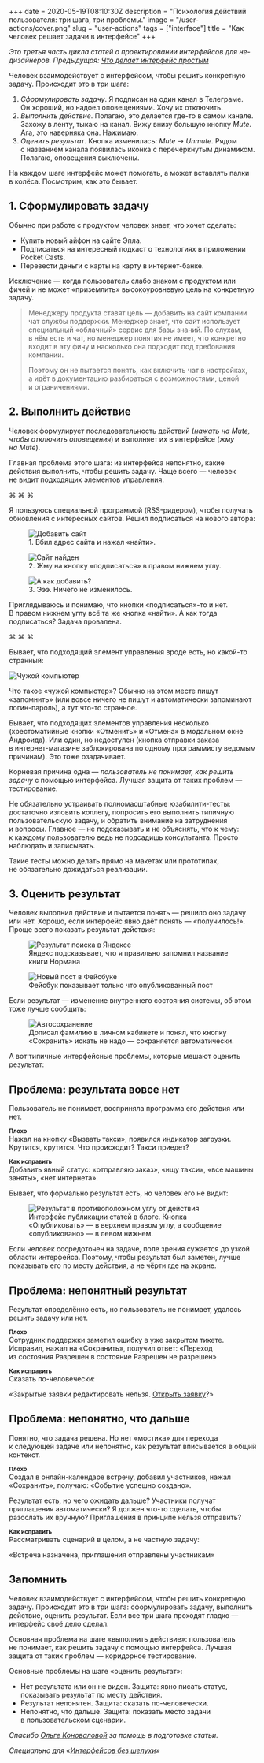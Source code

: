+++
date = 2020-05-19T08:10:30Z
description = "Психология действий пользователя: три шага, три проблемы."
image = "/user-actions/cover.png"
slug = "user-actions"
tags = ["interface"]
title = "Как человек решает задачи в интерфейсе"
+++

*Это третья часть цикла статей о проектировании интерфейсов для не-дизайнеров. Предыдущая: [Что делает интерфейс простым](/simple-ui/)*


Человек взаимодействует с интерфейсом, чтобы решить конкретную задачу. Происходит это в три шага:

1. _Сформулировать задачу_. Я подписан на один канал в Телеграме. Он хороший, но надоел оповещениями. Хочу их отключить.
2. _Выполнить действие_. Полагаю, это делается где-то в самом канале. Захожу в ленту, тыкаю на канал. Вижу внизу большую кнопку *Mute*. Ага, это наверняка она. Нажимаю.
3. _Оценить результат_. Кнопка изменилась: *Mute* → *Unmute*. Рядом с названием канала появилась иконка с перечёркнутым динамиком. Полагаю, оповещения выключены.

На каждом шаге интерфейс может помогать, а может вставлять палки в колёса. Посмотрим, как это бывает.

## 1. Сформулировать задачу

Обычно при работе с продуктом человек знает, что хочет сделать:

-   Купить новый айфон на сайте Эпла.
-   Подписаться на интересный подкаст о технологиях в приложении Pocket Casts.
-   Перевести деньги с карты на карту в интернет-банке.

Исключение — когда пользователь слабо знаком с продуктом или фичей и не может «приземлить» высокоуровневую цель на конкретную задачу.

> Менеджеру продукта ставят цель — добавить на сайт компании чат службы поддержки. Менеджер знает, что сайт использует специальный «облачный» сервис для базы знаний. По слухам, в нём есть и чат, но менеджер понятия не имеет, что конкретно входит в эту фичу и насколько она подходит под требования компании.
>
> Поэтому он не пытается понять, как включить чат в настройках, а идёт в документацию разбираться с возможностями, ценой и ограничениями.

## 2. Выполнить действие

Человек формулирует последовательность действий (_нажать на Mute, чтобы отключить оповещения_) и выполняет их в интерфейсе (_жму на Mute_).

Главная проблема этого шага: из интерфейса непонятно, какие действия выполнить, чтобы решить задачу. Чаще всего — человек не видит подходящих элементов управления.

<p class="text-centered">⌘&nbsp;⌘&nbsp;⌘</p>

Я пользуюсь специальной программой (RSS-ридером), чтобы получать обновления с интересных сайтов. Решил подписаться на нового автора:

<div class="row">
<div class="col-xs-12 col-sm-4">
<figure>
  <img alt="Добавить сайт" src="user-actions-01.png">
  <figcaption>1. Вбил адрес сайта и нажал «найти».</figcaption>
</figure>
</div>
    
<div class="col-xs-12 col-sm-4">
<figure>
  <img alt="Сайт найден" src="user-actions-02.png">
  <figcaption>2. Жму на кнопку «подписаться» в правом нижнем углу.</figcaption>
</figure>
</div>

<div class="col-xs-12 col-sm-4">
<figure>
  <img alt="А как добавить?" src="user-actions-03.png">
  <figcaption>3. Эээ. Ничего не изменилось.</figcaption>
</figure>
</div>
</div>

Приглядываюсь и понимаю, что кнопки «подписаться»-то и нет. В правом нижнем углу всё та же кнопка «найти». А как тогда подписаться? Задача провалена.

<p class="text-centered">⌘&nbsp;⌘&nbsp;⌘</p>

Бывает, что подходящий элемент управления вроде есть, но какой-то странный:

<div class="row">
<div class="col-xs-12 col-sm-4">
<img alt="Чужой компьютер" src="user-actions-04.png">
</div>
<div class="col-xs-12 col-sm-4">
<p class="figcaption">Что такое «чужой компьютер»? Обычно на этом месте пишут «запомнить» (или вовсе ничего не пишут и автоматически запоминают логин-пароль), а тут что-то странное.</p>
</div>
</div>

Бывает, что подходящих элементов управления несколько (хрестоматийные кнопки «Отменить» и «Отмена» в модальном окне Андроида). Или один, но недоступен (кнопка отправки заказа в интернет-магазине заблокирована по одному программисту ведомым причинам). Это тоже озадачивает.

Корневая причина одна — <em class="text-highlight">пользователь не понимает, как решить задачу</em> с помощью интерфейса. Лучшая защита от таких проблем — тестирование.

Не обязательно устраивать полномасштабные юзабилити-тесты: достаточно изловить коллегу, попросить его выполнить типичную пользовательскую задачу, и обратить внимание на затруднения и вопросы. Главное — не подсказывать и не объяснять, что к чему: к каждому пользователю ведь не подсадишь консультанта. Просто наблюдать и записывать.

Такие тесты можно делать прямо на макетах или прототипах, не обязательно дожидаться реализации.

## 3. Оценить результат

Человек выполнил действие и пытается понять — решило оно задачу или нет. Хорошо, если интерфейс явно даёт понять — «получилось!». Проще всего показать результат действия:

<div class="row">
<div class="col-xs-12 col-sm-6">
<figure>
  <img alt="Результат поиска в Яндексе" src="user-actions-05.png" class="img-bordered-thin">
  <figcaption>Яндекс подсказывает, что я правильно запомнил название книги Нормана</figcaption>
</figure>
</div>

<div class="col-xs-12 col-sm-6">
<figure>
  <img alt="Новый пост в Фейсбуке" src="user-actions-06.png" class="img-bordered-thin">
  <figcaption>Фейсбук показывает только что опубликованный пост</figcaption>
</figure>
</div>
</div>

Если результат — изменение внутреннего состояния системы, об этом тоже лучше сообщить:

<div class="row">
<div class="col-xs-12 col-sm-6">
<figure>
  <img alt="Автосохранение" src="user-actions-07.png">
  <figcaption>Дописал фамилию в личном кабинете и понял, что кнопку «Сохранить» искать не надо — сохраняется автоматически.</figcaption>
</figure>
</div>
</div>

А вот типичные интерфейсные проблемы, которые мешают оценить результат:

## Проблема: результата вовсе нет

Пользователь не понимает, восприняла программа его действия или нет.

<div class="row">
<div class="col-xs-12 col-sm-6">
<p><small><strong>Плохо</strong></small><br>
Нажал на кнопку «Вызвать такси», появился индикатор загрузки. Крутится, крутится. Что происходит? Такси приедет?</p>
</div>
<div class="col-xs-12 col-sm-6">
<p><small><strong>Как исправить</strong></small><br>
Добавить явный статус: «отправляю заказ», «ищу такси», «все машины заняты», «нет интернета».</p>
</div>
</div>

Бывает, что формально результат есть, но человек его не видит:

<figure>
  <img alt="Результат в противоположном углу от действия" src="user-actions-08.png">
  <figcaption>Интерфейс публикации статей в блоге. Кнопка «Опубликовать» — в верхнем правом углу, а сообщение «опубликовано» — в левом нижнем.</figcaption>
</figure>

Если человек сосредоточен на задаче, поле зрения сужается до узкой области интерфейса. Поэтому, чтобы результат был заметен, лучше показывать его по месту действия, а не чёрти где на экране.

## Проблема: непонятный результат

Результат определённо есть, но пользователь не понимает, удалось решить задачу или нет.

<div class="row">
<div class="col-xs-12 col-sm-6">
<p><small><strong>Плохо</strong></small><br>
Сотрудник поддержки заметил ошибку в уже закрытом тикете. Исправил, нажал на «Сохранить», получил ответ: «Переход из состояния Разрешен в состояние Разрешен не разрешен»</p>
</div>
<div class="col-xs-12 col-sm-6">
<p><small><strong>Как исправить</strong></small><br>
Сказать по-человечески:</p>
<p>«Закрытые заявки редактировать нельзя. <u>Открыть заявку</u>?»</p>
</div>
</div>

## Проблема: непонятно, что дальше

Понятно, что задача решена. Но нет «мостика» для перехода к следующей задаче или непонятно, как результат вписывается в общий контекст.

<div class="row">
<div class="col-xs-12 col-sm-6">
<p><small><strong>Плохо</strong></small><br>
Создал в онлайн-календаре встречу, добавил участников, нажал «Сохранить», получаю: «Событие успешно создано».</p>
<p>Результат есть, но чего ожидать дальше? Участники получат приглашения автоматически? Я должен что-то сделать, чтобы разослать их вручную? Приглашения в принципе нельзя отправить?</p>
</div>
<div class="col-xs-12 col-sm-6">
<p><small><strong>Как исправить</strong></small><br>
Рассматривать сценарий в целом, а не частную задачу:</p>
<p>«Встреча назначена, приглашения отправлены участникам»</p>
</div>
</div>

## Запомнить

Человек взаимодействует с интерфейсом, чтобы решить конкретную задачу. Происходит это в три шага: сформулировать задачу, выполнить действие, оценить результат. Если все три шага проходят гладко — интерфейс своё дело сделал.

Основная проблема на шаге «выполнить действие»: пользователь не понимает, как решить задачу с помощью интерфейса. Лучшая защита от таких проблем — коридорное тестирование.

Основные проблемы на шаге «оценить результат»:

- Нет результата или он не виден. Защита: явно писать статус, показывать результат по месту действия.
- Результат непонятен. Защита: сказать по-человечески.
- Непонятно, что дальше. Защита: показать место задачи в пользовательском сценарии.

*Спасибо [Ольге Коноваловой](http://cat-in-cap.ru) за помощь в подготовке статьи.*

<div class="row">
<div class="col-xs-12 col-sm-10 col-md-8"><p><em>Специально для <span class="nowrap"><i class="far fa-star color-sin"></i> «<a href="tg://resolve?domain=dangry">Интерфейсов без шелухи</a>»</span></em></p></div>
</div>



